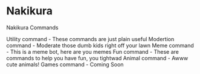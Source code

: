 # Nakikura
Nakikura Commands

Utility command - These commands are just plain useful
Modertion command - Moderate those dumb kids right off your lawn
Meme command - This is a meme bot, here are you memes
Fun command - These are commands to help you have fun, you tightwad
Animal command - Awww cute animals!
Games command - Coming Soon
 
